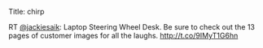 Title: chirp

RT <a href="http://twitter.com/jackiesaik">@jackiesaik</a>: Laptop Steering Wheel Desk. Be sure to check out the 13 pages of customer images for all the laughs. <a href="http://t.co/9IMyT1G6hn">http://t.co/9IMyT1G6hn</a>
